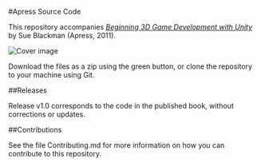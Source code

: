 #Apress Source Code

This repository accompanies [*Beginning 3D Game Development with Unity*](http://www.apress.com/9781430234227) by Sue  Blackman (Apress, 2011).

![Cover image](9781430234227.jpg)

Download the files as a zip using the green button, or clone the repository to your machine using Git.

##Releases

Release v1.0 corresponds to the code in the published book, without corrections or updates.

##Contributions

See the file Contributing.md for more information on how you can contribute to this repository.
